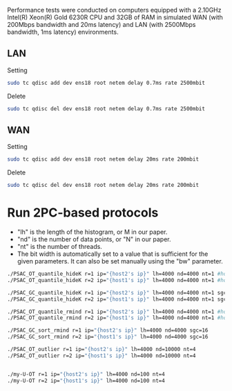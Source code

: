 Performance tests were conducted on computers equipped with a 2.10GHz Intel(R) Xeon(R) Gold 6230R CPU and 32GB of RAM in simulated WAN (with 200Mbps bandwidth and 20ms latency) and LAN (with 2500Mbps bandwidth, 1ms latency) environments.


## LAN

Setting

``` bash
sudo tc qdisc add dev ens18 root netem delay 0.7ms rate 2500mbit
```

Delete

``` bash
sudo tc qdisc del dev ens18 root netem delay 0.7ms rate 2500mbit
```

## WAN

Setting

``` bash
sudo tc qdisc add dev ens18 root netem delay 20ms rate 200mbit
```

Delete

``` bash
sudo tc qdisc del dev ens18 root netem delay 20ms rate 200mbit
```

# Run 2PC-based protocols


- "lh" is the length of the histogram, or M in our paper. 
- "nd" is the number of data points, or "N" in our paper. 
- "nt" is the number of threads.
- The bit width is automatically set to a value that is sufficient for the given parameters. It can also be set manually using the "bw" parameter.

``` bash
./PSAC_OT_quantile_hideK r=1 ip="{host2's ip}" lh=4000 nd=4000 nt=1 #host1
./PSAC_OT_quantile_hideK r=2 ip="{host1's ip}" lh=4000 nd=4000 nt=1 #host2

./PSAC_GC_quantile_hideK r=1 ip="{host2's ip}" lh=4000 nd=4000 nt=1 sgc=64 #host1
./PSAC_GC_quantile_hideK r=2 ip="{host1's ip}" lh=4000 nd=4000 nt=1 sgc=64 #host2

./PSAC_OT_quantile_rmind r=1 ip="{host2's ip}" lh=4000 nd=4000 nt=1 #host1
./PSAC_OT_quantile_rmind r=2 ip="{host1's ip}" lh=4000 nd=4000 nt=1 #host2

./PSAC_GC_sort_rmind r=1 ip="{host2's ip}" lh=4000 nd=4000 sgc=16
./PSAC_GC_sort_rmind r=2 ip="{host1's ip}" lh=4000 nd=4000 sgc=16

./PSAC_OT_outlier r=1 ip="{host2's ip}" lh=4000 nd=10000 nt=4
./PSAC_OT_outlier r=2 ip="{host1's ip}" lh=4000 nd=10000 nt=4


./my-U-OT r=1 ip="{host2's ip}" lh=4000 nd=100 nt=4
./my-U-OT r=2 ip="{host1's ip}" lh=4000 nd=100 nt=4

```
